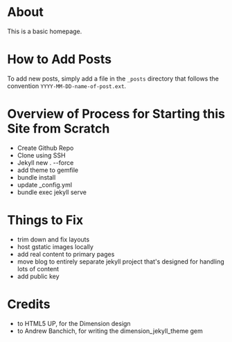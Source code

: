 # About

This is a basic homepage.

# How to Add Posts

To add new posts, simply add a file in the `_posts` directory that follows the convention `YYYY-MM-DD-name-of-post.ext`.

# Overview of Process for Starting this Site from Scratch

* Create Github Repo
* Clone using SSH
* Jekyll new . --force
* add theme to gemfile
* bundle install
* update _config.yml
* bundle exec jekyll serve

# Things to Fix

* trim down and fix layouts
* host gstatic images locally
* add real content to primary pages
* move blog to entirely separate jekyll project that's designed for handling lots of content
* add public key

# Credits

* to HTML5 UP, for the Dimension design
* to Andrew Banchich, for writing the dimension_jekyll_theme gem
